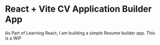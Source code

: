 # React + Vite CV Application Builder App

As Part of Learning React, I am building a simple Resume builder app. This is a WIP


